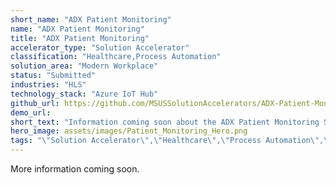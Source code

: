 ```yaml
---
short_name: "ADX Patient Monitoring"
name: "ADX Patient Monitoring"
title: "ADX Patient Monitoring"
accelerator_type: "Solution Accelerator"
classification: "Healthcare,Process Automation"
solution_area: "Modern Workplace"
status: "Submitted"
industries: "HLS"
technology_stack: "Azure IoT Hub"
github_url: https://github.com/MSUSSolutionAccelerators/ADX-Patient-Monitoring-Solution-Accelerator
demo_url: 
short_text: "Information coming soon about the ADX Patient Monitoring Solution Accelerator"
hero_image: assets/images/Patient_Monitoring_Hero.png
tags: "\"Solution Accelerator\",\"Healthcare\",\"Process Automation\",\"HLS\",\"Azure IoT Hub\""
---
```

More information coming soon.